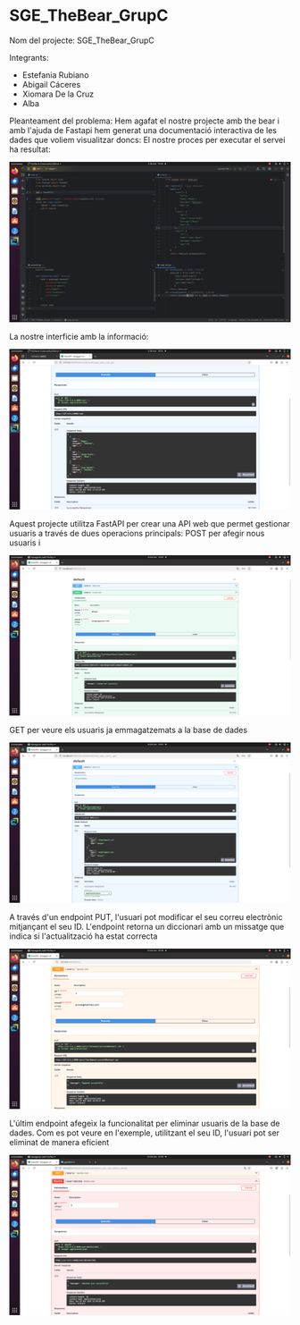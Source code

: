 # SGE_TheBear_GrupC
Nom del projecte: SGE_TheBear_GrupC

Integrants:
- Estefania Rubiano 
- Abigail Cáceres
- Xiomara De la Cruz
- Alba 

Pleanteament del problema: Hem agafat el nostre projecte amb the bear i amb l'ajuda de Fastapi hem generat una documentació interactiva de les dades que voliem visualitzar doncs:
El nostre proces per executar el servei ha resultat:

![Codificació](./Captures/Codi.png)

La nostre interficie amb la informació:

![Resultat](./Captures/Resultat.png)

Aquest projecte utilitza FastAPI per crear una API web que permet gestionar usuaris a través de dues operacions principals: 
POST per afegir nous usuaris i 

![POST](./Captures/POST.png)

GET per veure els usuaris ja emmagatzemats a la base de dades

![GET](./Captures/GET.png)

A través d'un endpoint PUT, l'usuari pot modificar el seu correu electrònic mitjançant el seu ID. L'endpoint retorna un diccionari amb un missatge que indica si l'actualització ha estat correcta

![PUT](./Captures/PUT.png)

L'últim endpoint afegeix la funcionalitat per eliminar usuaris de la base de dades. Com es pot veure en l'exemple, utilitzant el seu ID, l'usuari pot ser eliminat de manera eficient

![DELETE](./Captures/DELETE.png)
